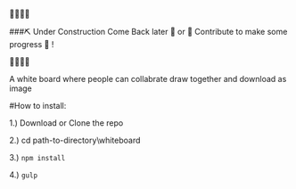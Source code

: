 

:construction::construction::construction::construction:

###:pick: Under Construction Come Back later :wave: or :construction_worker: Contribute to make some progress :hammer: !

:construction::construction::construction::construction:


A white board where people can collabrate draw together and download as image


#How to install:

1.) Download or Clone the repo

2.) cd path-to-directory\whiteboard

3.) `npm install`

4.) `gulp`
